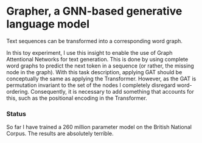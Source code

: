 # Grapher, a GNN-based generative language model 

Text sequences can be transformed into a corresponding word graph.

In this toy experiment, I use this insight to enable the use of Graph Attentional Networks for text generation. This is done by using complete word graphs to predict the next token in a sequence (or rather, the missing node in the graph). With this task description, applying GAT should be conceptually the same as applying the Transformer. However, as the GAT is permutation invariant to the set of the nodes I completely disregard word-ordering.  Consequently, it is necessary to add something that accounts for this, such as the positional encoding in the Transformer. 

### Status

So far I have trained a 260 million parameter model on the British National Corpus. The results are absolutely terrible. 
